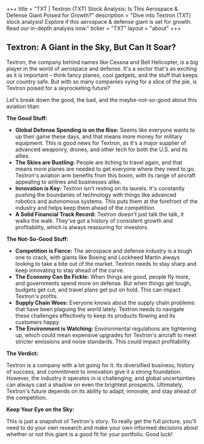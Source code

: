 +++
title = "TXT |  Textron (TXT) Stock Analysis: Is This Aerospace & Defense Giant Poised for Growth?"
description = "Dive into Textron (TXT) stock analysis! Explore if this aerospace & defense giant is set for growth.  Read our in-depth analysis now."
ticker = "TXT"
layout = "about"
+++

        


## Textron: A Giant in the Sky, But Can It Soar?

Textron, the company behind names like Cessna and Bell Helicopter, is a big player in the world of aerospace and defense.  It's a sector that's as exciting as it is important – think fancy planes, cool gadgets, and the stuff that keeps our country safe.  But with so many companies vying for a slice of the pie, is Textron poised for a skyrocketing future? 

Let's break down the good, the bad, and the maybe-not-so-good about this aviation titan:

**The Good Stuff:**

* **Global Defense Spending is on the Rise:**  Seems like everyone wants to up their game these days, and that means more money for military equipment.  This is good news for Textron, as it's a major supplier of advanced weaponry, drones, and other tech for both the U.S. and its allies. 
* **The Skies are Bustling:**  People are itching to travel again, and that means more planes are needed to get everyone where they need to go.  Textron's aviation arm benefits from this boom, with its range of aircraft appealing to airlines and businesses alike.
* **Innovation is Key:**  Textron isn't resting on its laurels. It's constantly pushing the boundaries of technology with things like advanced robotics and autonomous systems. This puts them at the forefront of the industry and helps keep them ahead of the competition.
* **A Solid Financial Track Record:**  Textron doesn't just talk the talk, it walks the walk.  They've got a history of consistent growth and profitability, which is always reassuring for investors.

**The Not-So-Good Stuff:**

* **Competition is Fierce:**  The aerospace and defense industry is a tough one to crack, with giants like Boeing and Lockheed Martin always looking to take a bite out of the market.  Textron needs to stay sharp and keep innovating to stay ahead of the curve.
* **The Economy Can Be Fickle:**  When things are good, people fly more, and governments spend more on defense.  But when things get tough, budgets get cut, and travel plans get put on hold.  This can impact Textron's profits.
* **Supply Chain Woes:**  Everyone knows about the supply chain problems that have been plaguing the world lately.  Textron needs to navigate these challenges effectively to keep its products flowing and its customers happy.
* **The Environment is Watching:**  Environmental regulations are tightening up, which could mean expensive upgrades for Textron's aircraft to meet stricter emissions and noise standards.  This could impact profitability.

**The Verdict:**

Textron is a company with a lot going for it. Its diversified business, history of success, and commitment to innovation give it a strong foundation.  However, the industry it operates in is challenging, and global uncertainties can always cast a shadow on even the brightest prospects.  Ultimately, Textron's future depends on its ability to adapt, innovate, and stay ahead of the competition. 

**Keep Your Eye on the Sky:**

This is just a snapshot of Textron's story.  To really get the full picture, you'll need to do your own research and make your own informed decisions about whether or not this giant is a good fit for your portfolio.  Good luck! 

        